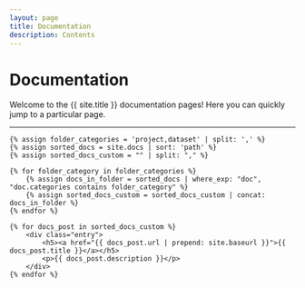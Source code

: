 ```yaml
---
layout: page
title: Documentation
description: Contents
---
```


# Documentation

Welcome to the {{ site.title }} documentation pages! Here you can quickly jump to a 
particular page.


<div class="section-index">
    <hr class="panel-line">

    {% assign folder_categories = 'project,dataset' | split: ',' %}
    {% assign sorted_docs = site.docs | sort: 'path' %}
    {% assign sorted_docs_custom = "" | split: "," %}

    {% for folder_category in folder_categories %}
        {% assign docs_in_folder = sorted_docs | where_exp: "doc", "doc.categories contains folder_category" %}
        {% assign sorted_docs_custom = sorted_docs_custom | concat: docs_in_folder %}
    {% endfor %}

    {% for docs_post in sorted_docs_custom %}
        <div class="entry">
            <h5><a href="{{ docs_post.url | prepend: site.baseurl }}">{{ docs_post.title }}</a></h5>
            <p>{{ docs_post.description }}</p>
        </div>
    {% endfor %}

</div>
